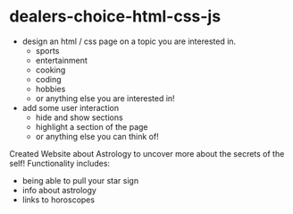 # dealers-choice-html-css-js

- design an html / css page on a topic you are interested in.
  - sports
  - entertainment
  - cooking
  - coding
  - hobbies
  - or anything else you are interested in!
- add some user interaction
  - hide and show sections
  - highlight a section of the page
  - or anything else you can think of!

Created Website about Astrology to uncover more about the secrets of the self! Functionality includes:
- being able to pull your star sign
- info about astrology
- links to horoscopes
